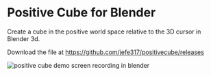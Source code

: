 # Positive Cube for Blender
Create a cube in the positive world space relative to the 3D cursor in Blender 3d.

Download the file at https://github.com/jefe317/positivecube/releases

![positive cube demo screen recording in blender](https://jefftml.s3.amazonaws.com/files/positivecube-demo-20240510.gif)
